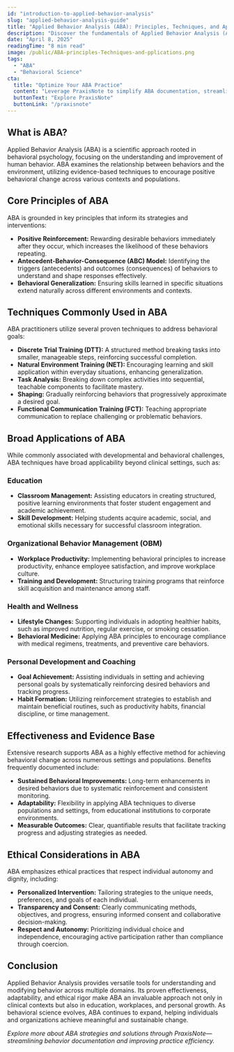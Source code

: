 ```yaml
---
id: "introduction-to-applied-behavior-analysis"
slug: "applied-behavior-analysis-guide"
title: "Applied Behavior Analysis (ABA): Principles, Techniques, and Applications"
description: "Discover the fundamentals of Applied Behavior Analysis (ABA), its core techniques, and broad applications beyond clinical settings."
date: "April 8, 2025"
readingTime: "8 min read"
image: /public/ABA-principles-Techniques-and-pplications.png
tags:
  - "ABA"
  - "Behavioral Science"
cta:
  title: "Optimize Your ABA Practice"
  content: "Leverage PraxisNote to simplify ABA documentation, streamline workflows, and enhance service quality."
  buttonText: "Explore PraxisNote"
  buttonLink: "/praxisnote"
---
```


## What is ABA?

Applied Behavior Analysis (ABA) is a scientific approach rooted in behavioral psychology, focusing on the understanding and improvement of human behavior. ABA examines the relationship between behaviors and the environment, utilizing evidence-based techniques to encourage positive behavioral change across various contexts and populations.

## Core Principles of ABA

ABA is grounded in key principles that inform its strategies and interventions:

- **Positive Reinforcement:** Rewarding desirable behaviors immediately after they occur, which increases the likelihood of these behaviors repeating.
- **Antecedent-Behavior-Consequence (ABC) Model:** Identifying the triggers (antecedents) and outcomes (consequences) of behaviors to understand and shape responses effectively.
- **Behavioral Generalization:** Ensuring skills learned in specific situations extend naturally across different environments and contexts.

## Techniques Commonly Used in ABA

ABA practitioners utilize several proven techniques to address behavioral goals:

- **Discrete Trial Training (DTT):** A structured method breaking tasks into smaller, manageable steps, reinforcing successful completion.
- **Natural Environment Training (NET):** Encouraging learning and skill application within everyday situations, enhancing generalization.
- **Task Analysis:** Breaking down complex activities into sequential, teachable components to facilitate mastery.
- **Shaping:** Gradually reinforcing behaviors that progressively approximate a desired goal.
- **Functional Communication Training (FCT):** Teaching appropriate communication to replace challenging or problematic behaviors.

## Broad Applications of ABA

While commonly associated with developmental and behavioral challenges, ABA techniques have broad applicability beyond clinical settings, such as:

### Education

- **Classroom Management:** Assisting educators in creating structured, positive learning environments that foster student engagement and academic achievement.
- **Skill Development:** Helping students acquire academic, social, and emotional skills necessary for successful classroom integration.

### Organizational Behavior Management (OBM)

- **Workplace Productivity:** Implementing behavioral principles to increase productivity, enhance employee satisfaction, and improve workplace culture.
- **Training and Development:** Structuring training programs that reinforce skill acquisition and maintenance among staff.

### Health and Wellness

- **Lifestyle Changes:** Supporting individuals in adopting healthier habits, such as improved nutrition, regular exercise, or smoking cessation.
- **Behavioral Medicine:** Applying ABA principles to encourage compliance with medical regimens, treatments, and preventive care behaviors.

### Personal Development and Coaching

- **Goal Achievement:** Assisting individuals in setting and achieving personal goals by systematically reinforcing desired behaviors and tracking progress.
- **Habit Formation:** Utilizing reinforcement strategies to establish and maintain beneficial routines, such as productivity habits, financial discipline, or time management.

## Effectiveness and Evidence Base

Extensive research supports ABA as a highly effective method for achieving behavioral change across numerous settings and populations. Benefits frequently documented include:

- **Sustained Behavioral Improvements:** Long-term enhancements in desired behaviors due to systematic reinforcement and consistent monitoring.
- **Adaptability:** Flexibility in applying ABA techniques to diverse populations and settings, from educational institutions to corporate environments.
- **Measurable Outcomes:** Clear, quantifiable results that facilitate tracking progress and adjusting strategies as needed.

## Ethical Considerations in ABA

ABA emphasizes ethical practices that respect individual autonomy and dignity, including:

- **Personalized Intervention:** Tailoring strategies to the unique needs, preferences, and goals of each individual.
- **Transparency and Consent:** Clearly communicating methods, objectives, and progress, ensuring informed consent and collaborative decision-making.
- **Respect and Autonomy:** Prioritizing individual choice and independence, encouraging active participation rather than compliance through coercion.

## Conclusion

Applied Behavior Analysis provides versatile tools for understanding and modifying behavior across multiple domains. Its proven effectiveness, adaptability, and ethical rigor make ABA an invaluable approach not only in clinical contexts but also in education, workplaces, and personal growth. As behavioral science evolves, ABA continues to expand, helping individuals and organizations achieve meaningful and sustainable change.

_Explore more about ABA strategies and solutions through PraxisNote—streamlining behavior documentation and improving practice efficiency._
